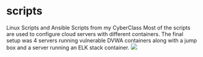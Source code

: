 # scripts
Linux Scripts and Ansible Scripts from my CyberClass
Most of the scripts are used to configure cloud servers with different containers.
The final setup was 4 servers running vulnerable DVWA containers along with a jump box and a server running an ELK stack container.
![](diagrams/cloud-networking.png)
